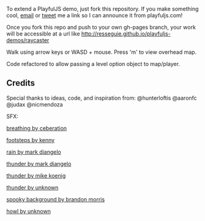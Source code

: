 To extend a PlayfulJS demo, just fork this repository.
If you make something cool,
[email](mailto:hunter@hunterloftis.com) or [tweet](http://twitter.com/hunterloftis)
me a link so I can announce it from playfuljs.com!

Once you fork this repo and push to your own gh-pages branch,
your work will be accessible at a url like
http://resseguie.github.io/playfuljs-demos/raycaster

Walk using arrow keys or WASD + mouse. Press 'm' to view overhead map.

Code refactored to allow passing a level option object to map/player.

## Credits
Special thanks to ideas, code, and inspiration from:
@hunterloftis
@aaronfc
@judax
@nicmendoza

SFX:

[breathing by ceberation](http://www.freesound.org/people/ceberation/sounds/235519/)

[footsteps by kenny](http://www.kenney.nl/)

[rain by mark diangelo](http://soundbible.com/2065-Rain-Inside-House.html)

[thunder by mark diangelo](http://soundbible.com/1905-Thunder-02.html)

[thunder by mike koenig](http://soundbible.com/907-Distant-Thunder.html)

[thunder by unknown](http://soundbible.com/302-Thunder-Clap.html)

[spooky background by brandon morris](http://opengameart.org/content/creepy-forest-f)

[howl by unknown](http://soundbible.com/130-Werewolf-Howl.html)